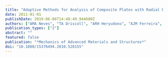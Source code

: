 ```yaml
---
title: "Adaptive Methods for Analysis of Composite Plates with Radial Basis Functions"
date: 2011-01-01
publishDate: 2019-06-06T14:48:49.944680Z
authors: ["AMA Neves", "TA Driscoll", "ARH Heryudono", "AJM Ferreira", "CMM Soares", "RMN Jorge"]
publication_types: ["2"]
abstract: ""
featured: false
publication: "*Mechanics of Advanced Materials and Structures*"
doi: "10.1080/15376494.2010.528155"
---
```


